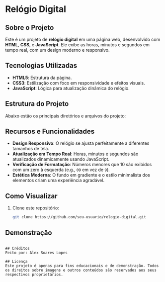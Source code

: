 # Relógio Digital

## Sobre o Projeto
Este é um projeto de **relógio digital** em uma página web, desenvolvido com **HTML**, **CSS**, e **JavaScript**. Ele exibe as horas, minutos e segundos em tempo real, com um design moderno e responsivo.

## Tecnologias Utilizadas
- **HTML5**: Estrutura da página.
- **CSS3**: Estilização com foco em responsividade e efeitos visuais.
- **JavaScript**: Lógica para atualização dinâmica do relógio.

## Estrutura do Projeto
Abaixo estão os principais diretórios e arquivos do projeto:


## Recursos e Funcionalidades
- **Design Responsivo**: O relógio se ajusta perfeitamente a diferentes tamanhos de tela.
- **Atualização em Tempo Real**: Horas, minutos e segundos são atualizados dinamicamente usando JavaScript.
- **Verificação de Formatação**: Números menores que 10 são exibidos com um zero à esquerda (e.g., `09` em vez de `9`).
- **Estética Moderna**: O fundo em gradiente e o estilo minimalista dos elementos criam uma experiência agradável.

## Como Visualizar
1. Clone este repositório:
   ```bash
   git clone https://github.com/seu-usuario/relogio-digital.git


## Demonstração
``` https://aleckdevv.github.io/AaleckDevv-projeto-relogio-digital/

## Créditos
Feito por: Alex Soares Lopes

## Licença
Este projeto é apenas para fins educacionais e de demonstração. Todos os direitos sobre imagens e outros conteúdos são reservados aos seus respectivos proprietários.
